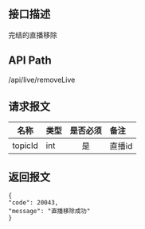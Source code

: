 ## 接口描述
完结的直播移除
## API Path
/api/live/removeLive
## 请求报文
|名称         |类型           |是否必须   |备注                                 |
|-------------|:--------------|:---------:|:------------------------------------|
|topicId    |int    |是    |直播id    |
## 返回报文
    {
    "code": 20043,
    "message": "直播移除成功"
    }
    
